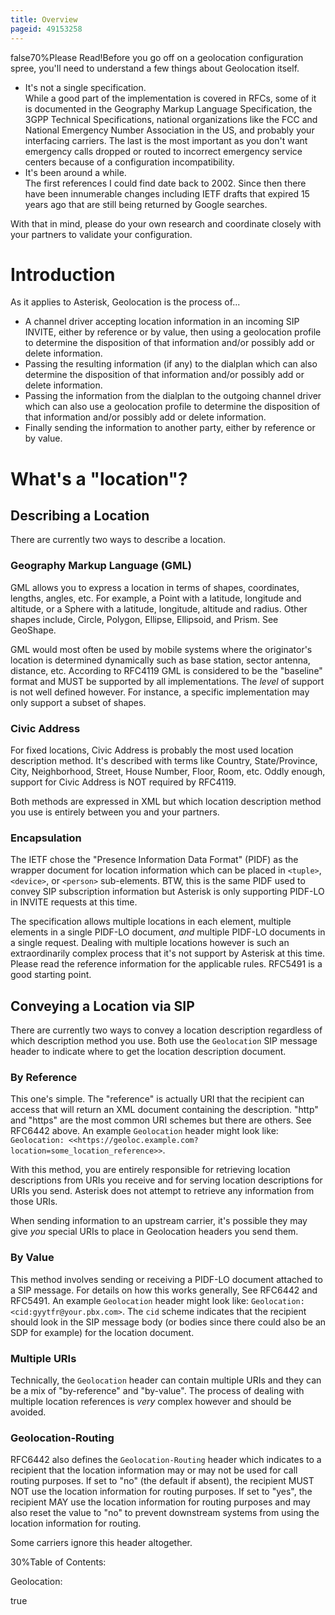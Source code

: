 ```yaml
---
title: Overview
pageid: 49153258
---
```


false70%Please Read!Before you go off on a geolocation configuration spree, you'll need to understand a few things about Geolocation itself.

* It's not a single specification.  
 While a good part of the implementation is covered in RFCs, some of it is documented in the Geography Markup Language Specification, the 3GPP Technical Specifications, national organizations like the FCC and National Emergency Number Association in the US, and probably your interfacing carriers. The last is the most important as you don't want emergency calls dropped or routed to incorrect emergency service centers because of a configuration incompatibility.
* It's been around a while.  
 The first references I could find date back to 2002. Since then there have been innumerable changes including IETF drafts that expired 15 years ago that are still being returned by Google searches.

With that in mind, please do your own research and coordinate closely with your partners to validate your configuration.

Introduction
============

As it applies to Asterisk, Geolocation is the process of...

* A channel driver accepting location information in an incoming SIP INVITE, either by reference or by value, then using a geolocation profile to determine the disposition of that information and/or possibly add or delete information.
* Passing the resulting information (if any) to the dialplan which can also determine the disposition of that information and/or possibly add or delete information.
* Passing the information from the dialplan to the outgoing channel driver which can also use a geolocation profile to determine the disposition of that information and/or possibly add or delete information.
* Finally sending the information to another party, either by reference or by value.

What's a "location"?
====================

Describing a Location
---------------------

There are currently two ways to describe a location.

### Geography Markup Language (GML)

GML allows you to express a location in terms of shapes, coordinates, lengths, angles, etc. For example, a Point with a latitude, longitude and altitude, or a Sphere with a latitude, longitude, altitude and radius. Other shapes include, Circle, Polygon, Ellipse, Ellipsoid, and Prism. See GeoShape.

GML would most often be used by mobile systems where the originator's location is determined dynamically such as base station, sector antenna, distance, etc. According to RFC4119 GML is considered to be the "baseline" format and MUST be supported by all implementations. The *level* of support is not well defined however. For instance, a specific implementation may only support a subset of shapes.

### Civic Address

For fixed locations, Civic Address is probably the most used location description method. It's described with terms like Country, State/Province, City, Neighborhood, Street, House Number, Floor, Room, etc. Oddly enough, support for Civic Address is NOT required by RFC4119.

Both methods are expressed in XML but which location description method you use is entirely between you and your partners.

### Encapsulation

The IETF chose the "Presence Information Data Format" (PIDF) as the wrapper document for location information which can be placed in `<tuple>`, `<device>`, or `<person>` sub-elements. BTW, this is the same PIDF used to convey SIP subscription information but Asterisk is only supporting PIDF-LO in INVITE requests at this time.

The specification allows multiple locations in each element, multiple elements in a single PIDF-LO document, *and* multiple PIDF-LO documents in a single request. Dealing with multiple locations however is such an extraordinarily complex process that it's not support by Asterisk at this time. Please read the reference information for the applicable rules. RFC5491 is a good starting point.

Conveying a Location via SIP
----------------------------

There are currently two ways to convey a location description regardless of which description method you use. Both use the `Geolocation` SIP message header to indicate where to get the location description document.

### By Reference

This one's simple. The "reference" is actually URI that the recipient can access that will return an XML document containing the description. "http" and "https" are the most common URI schemes but there are others. See RFC6442 above. An example `Geolocation` header might look like: `Geolocation: <<https://geoloc.example.com?location=some_location_reference>>`.

With this method, you are entirely responsible for retrieving location descriptions from URIs you receive and for serving location descriptions for URIs you send. Asterisk does not attempt to retrieve any information from those URIs.

When sending information to an upstream carrier, it's possible they may give *you* special URIs to place in Geolocation headers you send them.

### By Value

This method involves sending or receiving a PIDF-LO document attached to a SIP message. For details on how this works generally, See RFC6442 and RFC5491. An example `Geolocation` header might look like: `Geolocation: <cid:gyytfr@your.pbx.com>`. The `cid` scheme indicates that the recipient should look in the SIP message body (or bodies since there could also be an SDP for example) for the location document.

### Multiple URIs

Technically, the `Geolocation` header can contain multiple URIs and they can be a mix of "by-reference" and "by-value". The process of dealing with multiple location references is *very* complex however and should be avoided.

### Geolocation-Routing

RFC6442 also defines the `Geolocation-Routing` header which indicates to a recipient that the location information may or may not be used for call routing purposes. If set to "no" (the default if absent), the recipient MUST NOT use the location information for routing purposes. If set to "yes", the recipient MAY use the location information for routing purposes and may also reset the value to "no" to prevent downstream systems from using the location information for routing.

Some carriers ignore this header altogether.

30%Table of Contents:

Geolocation:

true 

 

